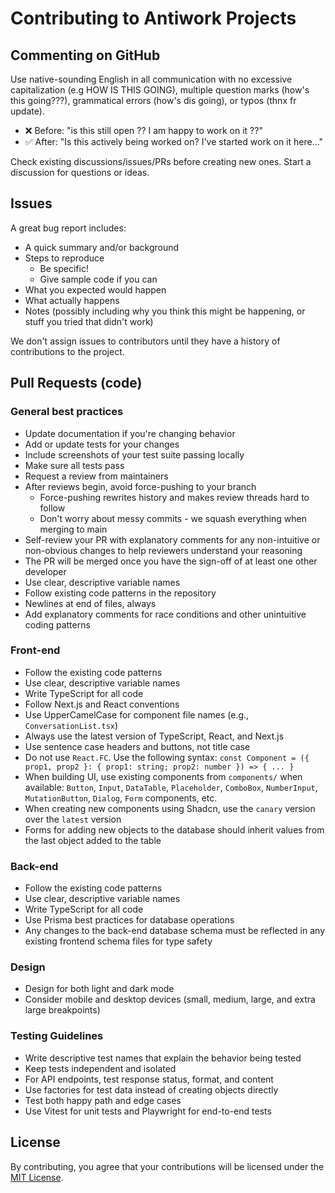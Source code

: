 # Contributing to Antiwork Projects

## Commenting on GitHub

Use native-sounding English in all communication with no excessive capitalization (e.g HOW IS THIS GOING), multiple question marks (how's this going???), grammatical errors (how's dis going), or typos (thnx fr update).
- ❌ Before: "is this still open ?? I am happy to work on it ??"
- ✅ After: "Is this actively being worked on? I've started work on it here…"

Check existing discussions/issues/PRs before creating new ones. Start a discussion for questions or ideas.

## Issues

A great bug report includes:

- A quick summary and/or background
- Steps to reproduce
  - Be specific!
  - Give sample code if you can
- What you expected would happen
- What actually happens
- Notes (possibly including why you think this might be happening, or stuff you tried that didn't work)

We don't assign issues to contributors until they have a history of contributions to the project.

## Pull Requests (code)

### General best practices

- Update documentation if you're changing behavior
- Add or update tests for your changes
- Include screenshots of your test suite passing locally
- Make sure all tests pass
- Request a review from maintainers
- After reviews begin, avoid force-pushing to your branch
   - Force-pushing rewrites history and makes review threads hard to follow
   - Don't worry about messy commits - we squash everything when merging to main
- Self-review your PR with explanatory comments for any non-intuitive or non-obvious changes to help reviewers understand your reasoning
- The PR will be merged once you have the sign-off of at least one other developer
- Use clear, descriptive variable names
- Follow existing code patterns in the repository
- Newlines at end of files, always
- Add explanatory comments for race conditions and other unintuitive coding patterns

### Front-end

- Follow the existing code patterns
- Use clear, descriptive variable names
- Write TypeScript for all code
- Follow Next.js and React conventions
- Use UpperCamelCase for component file names (e.g., `ConversationList.tsx`)
- Always use the latest version of TypeScript, React, and Next.js
- Use sentence case headers and buttons, not title case
- Do not use `React.FC`. Use the following syntax: `const Component = ({ prop1, prop2 }: { prop1: string; prop2: number }) => { ... }`
- When building UI, use existing components from `components/` when available: `Button`, `Input`, `DataTable`, `Placeholder`, `ComboBox`, `NumberInput`, `MutationButton`, `Dialog`, `Form` components, etc.
- When creating new components using Shadcn, use the `canary` version over the `latest` version
- Forms for adding new objects to the database should inherit values from the last object added to the table

### Back-end

- Follow the existing code patterns
- Use clear, descriptive variable names
- Write TypeScript for all code
- Use Prisma best practices for database operations
- Any changes to the back-end database schema must be reflected in any existing frontend schema files for type safety

### Design

- Design for both light and dark mode
- Consider mobile and desktop devices (small, medium, large, and extra large breakpoints)

### Testing Guidelines

- Write descriptive test names that explain the behavior being tested
- Keep tests independent and isolated
- For API endpoints, test response status, format, and content
- Use factories for test data instead of creating objects directly
- Test both happy path and edge cases
- Use Vitest for unit tests and Playwright for end-to-end tests

## License

By contributing, you agree that your contributions will be licensed under the [MIT License](LICENSE.md).
